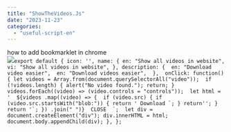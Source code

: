 ```yaml
---
title: "ShowTheVideos.Js"
date: "2023-11-23"
categories: 
  - "useful-script-en"
---
```


how to add bookmarklet in chrome  
![](https://camo.githubusercontent.com/5f21e427a7d3ee887313a4f9b1ab033e6462db47ca299bf3f7e2d81a0ce854bd/68747470733a2f2f696d672e7765626e6f74732e636f6d2f323031392f30342f447261672d616e642d44726f702d4c696e6b732d696e2d4368726f6d652e706e67)``export default { icon: '', name: { en: "Show all videos in website", vi: "Show all videos in website", }, description: {  en: "Download video easier",  en: "Download videos easier",  },  onClick: function() { let videos = Array.from(document.querySelectorAll("video"));  if (!videos.length) { alert("No video found."); return; }  videos.forEach((video) => (video.controls = "controls"));  let html = '  ${videos .map((video) => {  if (video.src) { if (video.src.startsWith("blob:")) { return ' Download `; } return''; } return '`; }) .join(" ")}  CLOSE  `;  let div = document.createElement("div"); div.innerHTML = html; document.body.appendChild(div); }, };``
